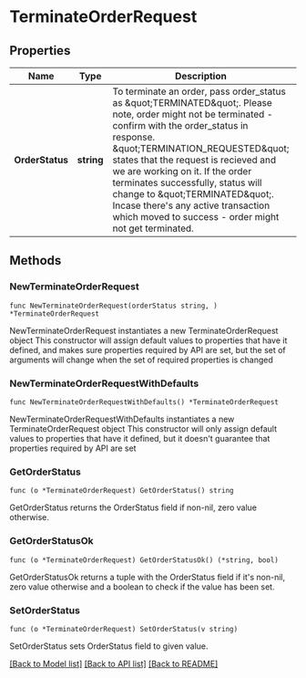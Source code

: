 # TerminateOrderRequest

## Properties

Name | Type | Description | Notes
------------ | ------------- | ------------- | -------------
**OrderStatus** | **string** | To terminate an order, pass order_status as \&quot;TERMINATED\&quot;. Please note, order might not be terminated - confirm with the order_status in response. \&quot;TERMINATION_REQUESTED\&quot; states that the request is recieved and we are working on it. If the order terminates successfully, status will change to \&quot;TERMINATED\&quot;. Incase there&#39;s any active transaction which moved to success - order might not get terminated. | 

## Methods

### NewTerminateOrderRequest

`func NewTerminateOrderRequest(orderStatus string, ) *TerminateOrderRequest`

NewTerminateOrderRequest instantiates a new TerminateOrderRequest object
This constructor will assign default values to properties that have it defined,
and makes sure properties required by API are set, but the set of arguments
will change when the set of required properties is changed

### NewTerminateOrderRequestWithDefaults

`func NewTerminateOrderRequestWithDefaults() *TerminateOrderRequest`

NewTerminateOrderRequestWithDefaults instantiates a new TerminateOrderRequest object
This constructor will only assign default values to properties that have it defined,
but it doesn't guarantee that properties required by API are set

### GetOrderStatus

`func (o *TerminateOrderRequest) GetOrderStatus() string`

GetOrderStatus returns the OrderStatus field if non-nil, zero value otherwise.

### GetOrderStatusOk

`func (o *TerminateOrderRequest) GetOrderStatusOk() (*string, bool)`

GetOrderStatusOk returns a tuple with the OrderStatus field if it's non-nil, zero value otherwise
and a boolean to check if the value has been set.

### SetOrderStatus

`func (o *TerminateOrderRequest) SetOrderStatus(v string)`

SetOrderStatus sets OrderStatus field to given value.



[[Back to Model list]](../README.md#documentation-for-models) [[Back to API list]](../README.md#documentation-for-api-endpoints) [[Back to README]](../README.md)


